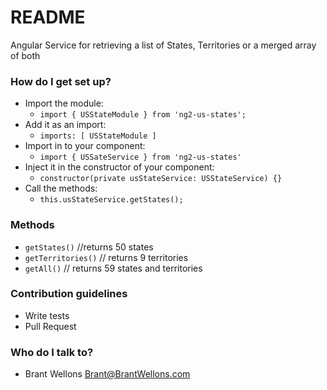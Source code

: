 # README

Angular Service for retrieving a list of States, Territories or a merged array of both

### How do I get set up?

- Import the module:
	- `import { USStateModule } from 'ng2-us-states';`
- Add it as an import:
	- `imports: [ USStateModule ]`
- Import in to your component:
	- `import { USSateService } from 'ng2-us-states'`
- Inject it in the constructor of your component:
	- `constructor(private usStateService: USStateService) {}`
- Call the methods:
	- `this.usStateService.getStates();`

### Methods

- `getStates()` //returns 50 states
- `getTerritories()` // returns 9 territories
- `getAll()` // returns 59 states and territories

### Contribution guidelines

- Write tests
- Pull Request

### Who do I talk to?

- Brant Wellons <Brant@BrantWellons.com>